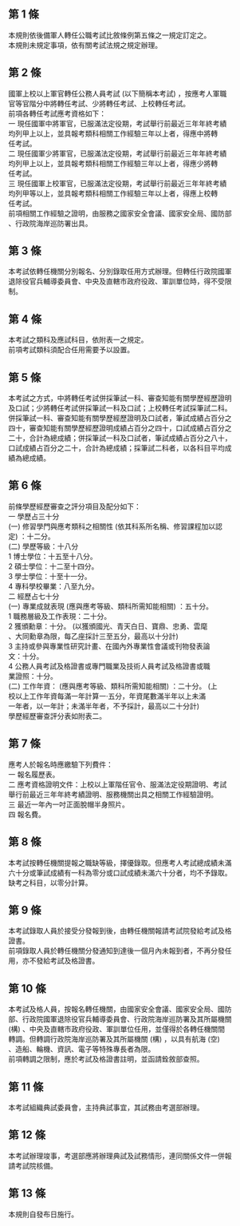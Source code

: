 第 1 條
-------
本規則依後備軍人轉任公職考試比敘條例第五條之一規定訂定之。  
本規則未規定事項，依有關考試法規之規定辦理。

第 2 條
-------
國軍上校以上軍官轉任公務人員考試 (以下簡稱本考試) ，按應考人軍職  
官等官階分中將轉任考試、少將轉任考試、上校轉任考試。  
前項各轉任考試應考資格如下：  
一  現任國軍中將軍官，已服滿法定役期，考試舉行前最近三年年終考績  
    均列甲上以上，並具報考類科相關工作經驗三年以上者，得應中將轉  
    任考試。  
二  現任國軍少將軍官，已服滿法定役期，考試舉行前最近三年年終考績  
    均列甲上以上，並具報考類科相關工作經驗三年以上者，得應少將轉  
    任考試。  
三  現任國軍上校軍官，已服滿法定役期，考試舉行前最近三年年終考績  
    均列甲等以上，並具報考類科相關工作經驗三年以上者，得應上校轉  
    任考試。  
前項相關工作經驗之證明，由服務之國家安全會議、國家安全局、國防部  
、行政院海岸巡防署出具。

第 3 條
-------
本考試依轉任機關分別報名、分別錄取任用方式辦理。但轉任行政院國軍  
退除役官兵輔導委員會、中央及直轄市政府役政、軍訓單位時，得不受限  
制。

第 4 條
-------
本考試之類科及應試科目，依附表一之規定。  
前項考試類科須配合任用需要予以設置。

第 5 條
-------
本考試之方式，中將轉任考試併採筆試一科、審查知能有關學歷經歷證明  
及口試；少將轉任考試併採筆試一科及口試；上校轉任考試採筆試二科。  
併採筆試一科、審查知能有關學歷經歷證明及口試者，筆試成績占百分之  
四十，審查知能有關學歷經歷證明成績占百分之四十，口試成績占百分之  
二十，合計為總成績；併採筆試一科及口試者，筆試成績占百分之八十，  
口試成績占百分之二十，合計為總成績；採筆試二科者，以各科目平均成  
績為總成績。

第 6 條
-------
前條學歷經歷審查之評分項目及配分如下：  
一  學歷占三十分  
 (一) 修習學門與應考類科之相關性 (依其科系所名稱、修習課程加以認  
      定) ：十二分。  
 (二) 學歷等級：十八分  
      1 博士學位：十五至十八分。  
      2 碩士學位：十二至十四分。  
      3 學士學位：十至十一分。  
      4 專科學校畢業：八至九分。  
二  經歷占七十分  
 (一) 專業成就表現 (應與應考等級、類科所需知能相關) ：五十分。  
      1 職務層級及工作表現：二十分。  
      2 獲頒勳章：十分。 (以獲頒國光、青天白日、寶鼎、忠勇、雲麾  
        、大同勳章為限，每乙座採計三至五分，最高以十分計)  
      3 主持或參與專業性研究計畫、在國內外專業性會議或刊物發表論  
        文：十分。  
      4 公務人員考試及格證書或專門職業及技術人員考試及格證書或職  
        業證照：十分。  
 (二) 工作年資： (應與應考等級、類科所需知能相關) ：二十分。 (上  
      校以上工作年資每滿一年計算一‧五分，年資尾數滿半年以上未滿  
      一年者，以一年計；未滿半年者，不予採計，最高以二十分計)  
    學歷經歷審查評分表如附表二。

第 7 條
-------
應考人於報名時應繳驗下列費件：  
一  報名履歷表。  
二  應考資格證明文件：上校以上軍階任官令、服滿法定役期證明、考試  
    舉行前最近三年年終考績證明、服務機關出具之相關工作經驗證明。  
三  最近一年內一吋正面脫帽半身照片。  
四  報名費。

第 8 條
-------
本考試按轉任機關提報之職缺等級，擇優錄取。但應考人考試總成績未滿  
六十分或筆試成績有一科為零分或口試成績未滿六十分者，均不予錄取。  
缺考之科目，以零分計算。

第 9 條
-------
本考試錄取人員於接受分發報到後，由轉任機關報請考試院發給考試及格  
證書。  
前項錄取人員於轉任機關分發通知到達後一個月內未報到者，不再分發任  
用，亦不發給考試及格證書。

第 10 條
--------
本考試及格人員，按報名轉任機關，由國家安全會議、國家安全局、國防  
部、行政院國軍退除役官兵輔導委員會、行政院海岸巡防署及其所屬機關  
 (構) 、中央及直轄市政府役政、軍訓單位任用，並僅得於各轉任機關間  
轉調。但轉調行政院海岸巡防署及其所屬機關 (構) ，以具有航海 (空)  
、造船、輪機、資訊、電子等特殊專長者為限。  
前項轉調之限制，應於考試及格證書註明，並函請銓敘部查照。

第 11 條
--------
本考試組織典試委員會，主持典試事宜，其試務由考選部辦理。

第 12 條
--------
本考試辦理竣事，考選部應將辦理典試及試務情形，連同關係文件一併報  
請考試院核備。

第 13 條
--------
本規則自發布日施行。

